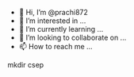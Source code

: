 - 👋 Hi, I’m @prachi872
- 👀 I’m interested in ...
- 🌱 I’m currently learning ...
- 💞️ I’m looking to collaborate on ...
- 📫 How to reach me ...

<!---
prachi872/prachi872 is a ✨ special ✨ repository because its `README.md` (this file) appears on your GitHub profile.
You can click the Preview link to take a look at your changes.
---> mkdir csep

